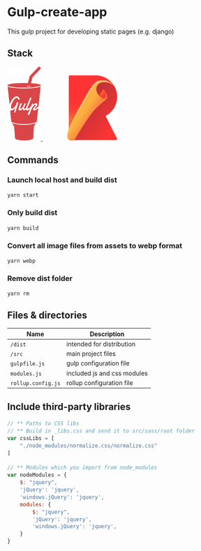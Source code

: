 # Gulp-create-app

This gulp project for developing static pages (e.g. django)

## Stack
<a href="https://github.com/gulpjs/gulp" target="_blank" rel="noopener noreferrer">
<img width="77" height="170" src='./src/assets/gulp-logo.png' alt='gulp-logo'>
</a>
<a href="https://github.com/rollup/rollup" target="_blank" rel="noopener noreferrer" style="margin-left: 4em">
<img width="115" height="150" src='./src/assets/rollup-logo.png' alt='gulp-logo'>
</a>

## Commands

### Launch local host and build dist
```
yarn start
``` 
### Only build dist
```
yarn build
```  
### Convert all image files from assets to webp format
```
yarn webp
```
### Remove dist folder
```
yarn rm
``` 

## Files & directories

| Name                |  Description                                  |
|----------------------|--------------------------------------------|
| `/dist`          | intended for distribution           |
| `/src`    | main project files                                 |
| `gulpfile.js`    | gulp configuration file                                 |
| `modules.js`    | included js and css modules                                 |
| `rollup.config.js`    | rollup configuration file                                 |


## Include third-party libraries
```js
// ** Paths to CSS libs
// ** Build in _libs.css and send it to src/sass/root folder
var cssLibs = [ 
	"./node_modules/normalize.css/normalize.css"
]

// ** Modules which you import from node_modules
var nodeModules = {
	$: "jquery",
	'jQuery': 'jquery',
	'windows.jQuery': 'jquery',
	modules: {
		$: "jquery",
		'jQuery': 'jquery',
		'windows.jQuery': 'jquery',
	}
}
```